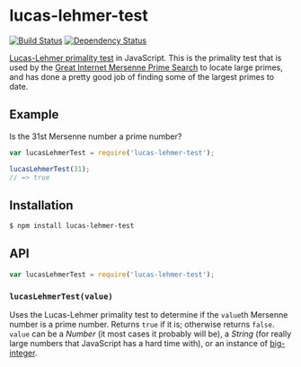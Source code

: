 # lucas-lehmer-test

[![Build Status](https://travis-ci.org/KenanY/lucas-lehmer-test.svg)](https://travis-ci.org/KenanY/lucas-lehmer-test)
[![Dependency Status](https://gemnasium.com/KenanY/lucas-lehmer-test.svg)](https://gemnasium.com/KenanY/lucas-lehmer-test)

[Lucas-Lehmer primality test](https://en.wikipedia.org/wiki/Lucas%E2%80%93Lehmer_primality_test)
in JavaScript. This is the primality test that is used by the
[Great Internet Mersenne Prime Search](http://www.mersenne.org/) to locate large
primes, and has done a pretty good job of finding some of the largest primes to
date.

## Example

Is the 31st Mersenne number a prime number?

``` javascript
var lucasLehmerTest = require('lucas-lehmer-test');

lucasLehmerTest(31);
// => true
```

## Installation

``` bash
$ npm install lucas-lehmer-test
```

## API

``` javascript
var lucasLehmerTest = require('lucas-lehmer-test');
```

### `lucasLehmerTest(value)`

Uses the Lucas-Lehmer primality test to determine if the `value`th Mersenne
number is a prime number. Returns `true` if it is; otherwise returns `false`.
`value` can be a _Number_ (it most cases it probably will be), a _String_ (for
really large numbers that JavaScript has a hard time with), or an instance of
[big-integer](https://www.npmjs.org/package/big-integer).